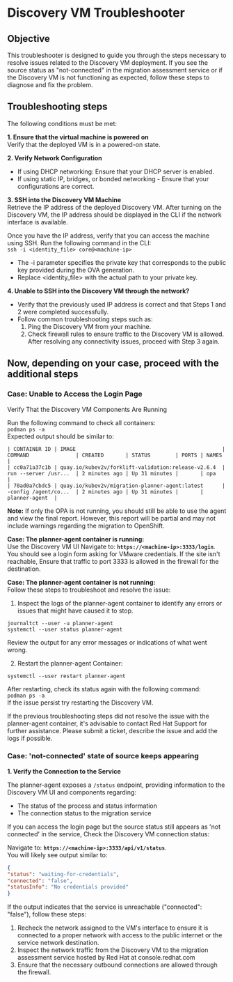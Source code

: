 # Discovery VM Troubleshooter

## Objective
This troubleshooter is designed to guide you through the steps necessary to resolve issues related to the Discovery VM deployment.
If you see the source status as "not-connected" in the migration assessment service or if the Discovery VM is not functioning 
as expected, follow these steps to diagnose and fix the problem.
## Troubleshooting steps

The following conditions must be met:

**1. Ensure that the virtual machine is powered on**  
Verify that the deployed VM is in a powered-on state.

**2. Verify Network Configuration**  
* If using DHCP networking: Ensure that your DHCP server is enabled.
* If using static IP, bridges, or bonded networking - Ensure that your configurations are correct.

**3. SSH into the Discovery VM Machine**  
Retrieve the IP address of the deployed Discovery VM. After turning on the Discovery VM, the IP address should be 
displayed in the CLI if the network interface is available.

Once you have the IP address, verify that you can access the machine using SSH. Run the following command in the CLI:  
`ssh -i <identity_file> core@<machine-ip>`

* The -i parameter specifies the private key that corresponds to the public key provided during the OVA generation.  
* Replace <identity_file> with the actual path to your private key.

**4. Unable to SSH into the Discovery VM through the network?**
* Verify that the previously used IP address is correct and that Steps 1 and 2 were completed successfully.
* Follow common troubleshooting steps such as:
  1. Ping the Discovery VM from your machine.
  2. Check firewall rules to ensure traffic to the Discovery VM is allowed.
After resolving any connectivity issues, proceed with Step 3 again.

## Now, depending on your case, proceed with the additional steps

### Case: Unable to Access the Login Page

Verify That the Discovery VM Components Are Running

Run the following command to check all containers:  
`podman ps -a`  
Expected output should be similar to:

```
| CONTAINER ID | IMAGE                                               | COMMAND               | CREATED       | STATUS        | PORTS | NAMES          |
| cc0a71a37c1b | quay.io/kubev2v/forklift-validation:release-v2.6.4  | run --server /usr...  | 2 minutes ago | Up 31 minutes |       | opa            |
| 70ad0a7cbdc5 | quay.io/kubev2v/migration-planner-agent:latest      | -config /agent/co...  | 2 minutes ago | Up 31 minutes |       | planner-agent  |
```

**Note:** If only the OPA is not running, you should still be able to use the agent and view the final report. However,
this report will be partial and may not include warnings regarding the migration to OpenShift.

**Case: The planner-agent container is running:**   
Use the Discovery VM UI
Navigate to: **`https://<machine-ip>:3333/login`**. You should see a login form asking for VMware credentials.
If the site isn't reachable, Ensure that traffic to port 3333 is allowed in the firewall for the destination.

**Case: The planner-agent container is not running:**  
Follow these steps to troubleshoot and resolve the issue:
1. Inspect the logs of the planner-agent container to identify any errors or issues that might have caused it to stop.  
```shell
journaltct --user -u planner-agent
systemctl --user status planner-agent
```  
Review the output for any error messages or indications of what went wrong.

2. Restart the planner-agent Container:
```shell
systemctl --user restart planner-agent
```
After restarting, check its status again with the following command:  
`podman ps -a`  
If the issue persist try restarting the Discovery VM.

If the previous troubleshooting steps did not resolve the issue with the planner-agent container, it's advisable to 
contact Red Hat Support for further assistance. Please submit a ticket, describe the issue and add the logs if possible. 

### Case: 'not-connected' state of source keeps appearing

**1. Verify the Connection to the Service** 

The planner-agent exposes a `/status` endpoint, providing information to the Discovery VM UI and components regarding:

* The status of the process and status information
* The connection status to the migration service

If you can access the login page but the source status still appears as 'not connected' in the service, 
Check the Discovery VM connection status:

Navigate to: **`https://<machine-ip>:3333/api/v1/status`**.  
You will likely see output similar to:

```json
{
"status": "waiting-for-credentials",
"connected": "false",
"statusInfo": "No credentials provided"
}
```

If the output indicates that the service is unreachable ("connected": "false"), follow these steps:
1. Recheck the network assigned to the VM's interface to ensure it is connected to a proper network with access to the
   public internet or the service network destination.
2. Inspect the network traffic from the Discovery VM to the migration assessment service hosted by Red Hat at console.redhat.com
3. Ensure that the necessary outbound connections are allowed through the firewall.
